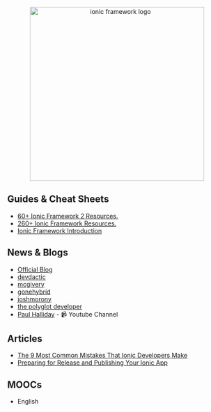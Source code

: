 <p align="center">
  <img width="400" src="http://ecodile.com/wp-content/uploads/2015/10/ionic.png"  alt="ionic framework logo">
</p>

## Guides & Cheat Sheets

- [60+ Ionic Framework 2 Resources.](http://mcgivery.com/15-ionic-framework-2-resources/)
- [260+ Ionic Framework Resources.](http://mcgivery.com/100-ionic-framework-resources/)
- [Ionic Framework Introduction](https://ampersandacademy.com/tutorials/ionic-framework/ionic-framework-introduction)

## News & Blogs

- [Official Blog](http://blog.ionic.io/)
- [devdactic](https://devdactic.com/devblog/)
- [mcgivery](http://mcgivery.com/)
- [gonehybrid](https://www.gonehybrid.com/)
- [joshmorony](https://www.joshmorony.com/)
- [the polyglot developer](https://www.thepolyglotdeveloper.com/)
- [Paul Halliday](https://www.youtube.com/channel/UCYJ9O6X1oFt7YGXpfRwrcWg) - 📹 Youtube Channel

## Articles

- [The 9 Most Common Mistakes That Ionic Developers Make](https://www.toptal.com/ionic/most-common-ionic-development-mistakes)
- [Preparing for Release and Publishing Your Ionic App](https://github.com/hughred22/YouTube-Video-Listing-Ionic-Mobile-App/wiki/Preparing-for-Release-and-Publishing-Your-Ionic-App)

## MOOCs

- English
